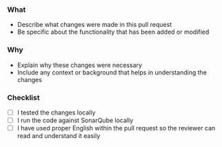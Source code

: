 ### What
- Describe what changes were made in this pull request
- Be specific about the functionality that has been added or modified

### Why
- Explain why these changes were necessary
- Include any context or background that helps in understanding the changes

### Checklist
- [ ] I tested the changes locally
- [ ] I run the code against SonarQube locally
- [ ] I have used proper English within the pull request so the reviewer can read and understand it easily
